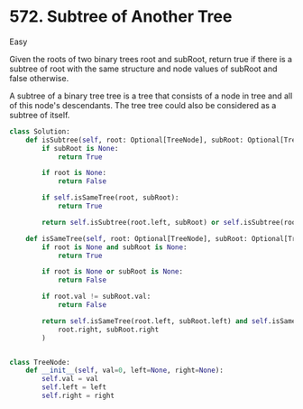 # 572. Subtree of Another Tree

Easy

Given the roots of two binary trees root and subRoot, return true if there is a subtree of root with the same structure and node values of subRoot and false otherwise.

A subtree of a binary tree tree is a tree that consists of a node in tree and all of this node's descendants. The tree tree could also be considered as a subtree of itself.

```python
class Solution:
    def isSubtree(self, root: Optional[TreeNode], subRoot: Optional[TreeNode]) -> bool:
        if subRoot is None:
            return True

        if root is None:
            return False

        if self.isSameTree(root, subRoot):
            return True

        return self.isSubtree(root.left, subRoot) or self.isSubtree(root.right, subRoot)

    def isSameTree(self, root: Optional[TreeNode], subRoot: Optional[TreeNode]) -> bool:
        if root is None and subRoot is None:
            return True

        if root is None or subRoot is None:
            return False

        if root.val != subRoot.val:
            return False

        return self.isSameTree(root.left, subRoot.left) and self.isSameTree(
            root.right, subRoot.right
        )


class TreeNode:
    def __init__(self, val=0, left=None, right=None):
        self.val = val
        self.left = left
        self.right = right
```
